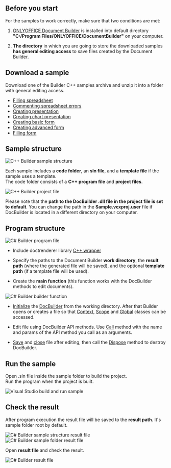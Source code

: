 ## Before you start

For the samples to work correctly, make sure that two conditions are met:

1. [ONLYOFFICE Document Builder](https://www.onlyoffice.com/download-builder.aspx?utm_source=api) is installed into default directory **"C:/Program Files/ONLYOFFICE/DocumentBuilder"** on your computer.

2. **The directory** in which you are going to store the downloaded samples **has general editing access** to save files created by the Document Builder.

## Download a sample

Download one of the Builder C++ samples archive and unzip it into a folder with general editing access.

* [Filling spreadsheet](https://api.teamlab.info:443/app_data/docbuilder/cpp-samples/FillingSpreadsheet.zip)
* [Commenting spreadsheet errors](https://api.teamlab.info:443/app_data/docbuilder/cpp-samples/CommentingErrors.zip)
* [Creating presentation](https://api.teamlab.info:443/app_data/docbuilder/cpp-samples/CreatingPresentation.zip)
* [Creating chart presentation](https://api.teamlab.info:443/app_data/docbuilder/cpp-samples/CreatingChartPresentation.zip)
* [Creating basic form](https://api.teamlab.info:443/app_data/docbuilder/cpp-samples/CreatingBasicForm.zip)
* [Creating advanced form](https://api.teamlab.info:443/app_data/docbuilder/cpp-samples/CreatingAdvancedForm.zip)
* [Filling form](https://api.teamlab.info:443/app_data/docbuilder/cpp-samples/FillingForm.zip)

## Sample structure

![C++ Builder sample structure](/content/img/docbuilder/cpp/sample_structure.png)

Each sample includes a **code folder**, an **sln file**, and a **template file** if the sample uses a template.\
The code folder consists of a **C++ program file** and **project files**.

![C++ Builder project file](/content/img/docbuilder/cpp/project_file.png)

Please note that the **path to the DocBuilder .dll file in the project file is set to default**. You can change the path in the **Sample.vcxproj.user** file if DocBuilder is located in a different directory on your computer.

## Program structure

![C# Builder program file](/content/img/docbuilder/cpp/program_file.png)

* Include doctrenderer library [C++ wrapper](/docbuilder/integrationapi/c)

* Specify the paths to the Document Builder **work directory**, the **result path** (where the generated file will be saved), and the optional **template path** (if a template file will be used).

* Create the **main function** (this function works with the DocBuilder methods to edit documents).

![C# Builder builder function](/content/img/docbuilder/cpp/builder_function.png)

* [Initialize](/docbuilder/integrationapi/c/cdocbuilder/initialize) the [DocBuilder](/docbuilder/integrationapi/c/cdocbuilder) from the working directory. After that Builder opens or creates a file so that [Context](/docbuilder/integrationapi/c/cdocbuildercontext), [Scope](/docbuilder/integrationapi/c/cdocbuildercontext/createscope) and [Global](/docbuilder/integrationapi/c/cdocbuildercontext/getglobal) classes can be accessed.

* Edit file using DocBuilder API methods. Use [Call](/docbuilder/integrationapi/c/cdocbuildervalue/call) method with the name and params of the API method you call as an arguments.

* [Save](/docbuilder/integrationapi/c/cdocbuilder/savefile) and [close](/docbuilder/integrationapi/c/cdocbuilder/closefile) file after editing, then call the [Dispose](/docbuilder/integrationapi/c/cdocbuilder/dispose) method to destroy DocBuilder.

## Run the sample

Open .sln file inside the sample folder to build the project.\
Run the program when the project is built.

![Visual Studio build and run sample](/content/img/docbuilder/cpp/build_and_run.png)

## Check the result

After program execution the result file will be saved to the **result path**. It's sample folder root by default.

![C# Builder sample structure result file](/content/img/docbuilder/cpp/sample_structure_after.png) ![C# Builder sample folder result file](/content/img/docbuilder/cpp/folder_root_after.png)

Open **result file** and check the result.

![C# Builder result file](/content/img/docbuilder/csharp/result_file.png)
